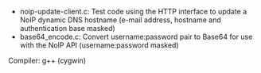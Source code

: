 - noip-update-client.c: Test code using the HTTP interface to update a NoIP dynamic DNS hostname (e-mail address, hostname and authentication base masked)
- base64_encode.c: Convert username:password pair to Base64 for use with the NoIP API (username:password masked)

Compiler: g++ (cygwin)
